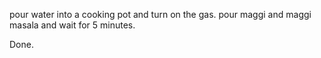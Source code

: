 pour water into a cooking pot and turn on the gas. pour maggi and maggi masala and wait for 5 minutes.

Done.